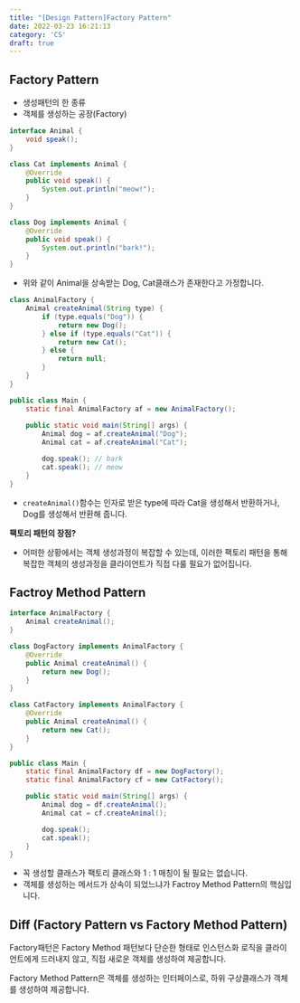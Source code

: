 ```yaml
---
title: "[Design Pattern]Factory Pattern"
date: 2022-03-23 16:21:13
category: 'CS'
draft: true
---
```


## Factory Pattern

- 생성패턴의 한 종류
- 객체를 생성하는 공장(Factory)


```java
interface Animal {
    void speak();
}

class Cat implements Animal {
    @Override
    public void speak() {
        System.out.println("meow!");
    }
}

class Dog implements Animal {
    @Override
    public void speak() {
        System.out.println("bark!");
    }
}
```

- 위와 같이 Animal을 상속받는 Dog, Cat클래스가 존재한다고 가정합니다.


```java
class AnimalFactory {
    Animal createAnimal(String type) {
        if (type.equals("Dog")) {
            return new Dog();
        } else if (type.equals("Cat")) {
            return new Cat();
        } else {
            return null;
        }
    }
}

public class Main {
    static final AnimalFactory af = new AnimalFactory();
    
    public static void main(String[] args) {
        Animal dog = af.createAnimal("Dog");
        Animal cat = af.createAnimal("Cat");

        dog.speak(); // bark
        cat.speak(); // meow
    }
}
```

- `createAnimal()`함수는 인자로 받은 type에 따라 Cat을 생성해서 반환하거나, Dog를 생성해서 반환해 줍니다.

**팩토리 패턴의 장점?**

- 어떠한 상황에서는 객체 생성과정이 복잡할 수 있는데, 이러한 팩토리 패턴을 통해 복잡한 객체의 생성과정을 클라이언트가 직접 다룰 필요가 없어집니다.


## Factroy Method Pattern

```java
interface AnimalFactory {
    Animal createAnimal();
}

class DogFactory implements AnimalFactory {
    @Override
    public Animal createAnimal() {
        return new Dog();
    }
}

class CatFactory implements AnimalFactory {
    @Override
    public Animal createAnimal() {
        return new Cat();
    }
}

public class Main {
    static final AnimalFactory df = new DogFactory();
    static final AnimalFactory cf = new CatFactory();

    public static void main(String[] args) {
        Animal dog = df.createAnimal();
        Animal cat = cf.createAnimal();

        dog.speak();
        cat.speak();
    }
}
```

- 꼭 생성할 클래스가 팩토리 클래스와 1 : 1 매칭이 될 필요는 없습니다.
- 객체를 생성하는 메서드가 상속이 되었느냐가 Factroy Method Pattern의 핵심입니다.

## Diff (Factory Pattern vs Factory Method Pattern)

Factory패턴은 Factory Method 패턴보다 단순한 형태로 인스턴스화 로직을 클라이언트에게 드러내지 않고, 직접 새로운 객체를 생성하여 제공합니다. 

Factory Method Pattern은 객체를 생성하는 인터페이스로, 하위 구상클래스가 객체를 생성하여 제공합니다.
